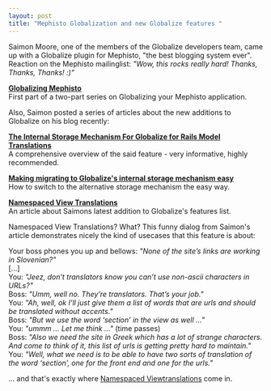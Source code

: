 ```yaml
--- 
layout: post
title: "Mephisto Globalization and new Globalize features "
---
```

<p>Saimon Moore, one of the members of the Globalize developers team, came up with a Globalize plugin for Mephisto, "the best blogging system ever".  Reaction on the Mephisto mailinglist: <em>"Wow, this rocks really hard! Thanks, Thanks, Thanks! :)"</em></p>

<p><a href="http://www.webtypes.com/2007/03/18/globalizing-mephisto"><strong>Globalizing Mephisto</strong></a><br>
First part of a two-part series on Globalizing your Mephisto application.</p>

<p>Also, Saimon posted a series of articles about the new additions to Globalize on his blog recently:</p>	

<p><a href="http://www.saimonmoore.net/2007/3/17/globalize-internal-storage-mechanism"><strong>The Internal Storage Mechanism For Globalize for Rails Model Translations</strong></a><br>
A comprehensive overview of the said feature - very informative, highly recommended.</p>

<p><a href="http://www.saimonmoore.net/2007/3/17/tools-for-migrating-to-internal-storage"><strong>Making migrating to Globalize's internal storage mechanism easy</strong></a><br>
How to switch to the alternative storage mechanism the easy way.</p>

<p><a href="http://www.saimonmoore.net/2007/3/18/namespaced-view-translations"><strong>Namespaced View Translations</strong></a><br>
An article about Saimons latest addition to Globalize's features list. </p>

<p>Namespaced View Translations? What? This funny dialog from Saimon's article demonstrates nicely the kind of usecases that this feature is about:</p>

<p>Your boss phones you up and bellows: <em>"None of the site’s links are working in Slovenian?"</em><br>
[...]<br>
You: <em>"Jeez, don’t translators know you can’t use non-ascii characters in URLs?"</em><br>
Boss: <em>"Umm, well no. They’re translators. That’s your job."</em><br>
You: <em>"Ah, well, ok I’ll just give them a list of words that are urls and should be translated without accents."</em><br>
Boss: <em>"But we use the word ‘section’ in the view as well ..."</em><br>
You: <em>"ummm ... Let me think ..."</em> (time passes)<br>
Boss: <em>"Also we need the site in Greek which has a lot of strange characters. And come to think of it, this list of urls is getting pretty hard to maintain."</em><br>
You: <em>"Well, what we need is to be able to have two sorts of translation of the word ‘section’, one for the front end and one for the urls."</em></p>

<p>... and that's exactly where <a href="http://www.saimonmoore.net/2007/3/18/namespaced-view-translations">Namespaced Viewtranslations</a> come in.</p>
